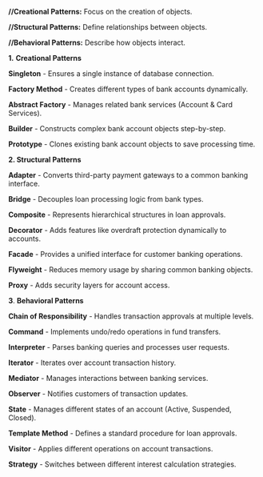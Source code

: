**//Creational Patterns:** Focus on the creation of objects.

**//Structural Patterns:** Define relationships between objects.

**//Behavioral Patterns:** Describe how objects interact.

 **1.** **Creational Patterns**   

**Singleton**  - Ensures a single instance of database connection.   

**Factory Method** - Creates different types of bank accounts dynamically.

**Abstract Factory** - Manages related bank services (Account & Card Services).

**Builder** - Constructs complex bank account objects step-by-step.

**Prototype** - Clones existing bank account objects to save processing time.


**2. **Structural Patterns****


 **Adapter** - Converts third-party payment gateways to a common banking interface. 

 **Bridge** - Decouples loan processing logic from bank types. 

 **Composite** - Represents hierarchical structures in loan approvals. 

 **Decorator** - Adds features like overdraft protection dynamically to accounts. 

 **Facade** - Provides a unified interface for customer banking operations. 

 **Flyweight** - Reduces memory usage by sharing common banking objects. 

 **Proxy** - Adds security layers for account access. 


**3**. **Behavioral Patterns** 

 **Chain of Responsibility** - Handles transaction approvals at multiple levels. 

 **Command** - Implements undo/redo operations in fund transfers. 

 **Interpreter** - Parses banking queries and processes user requests. 

 **Iterator** - Iterates over account transaction history. 

 **Mediator** - Manages interactions between banking services. 

 **Observer** - Notifies customers of transaction updates. 

 **State** - Manages different states of an account (Active, Suspended, Closed). 

 **Template Method** - Defines a standard procedure for loan approvals. 

 **Visitor** - Applies different operations on account transactions. 

 **Strategy** - Switches between different interest calculation strategies. 

